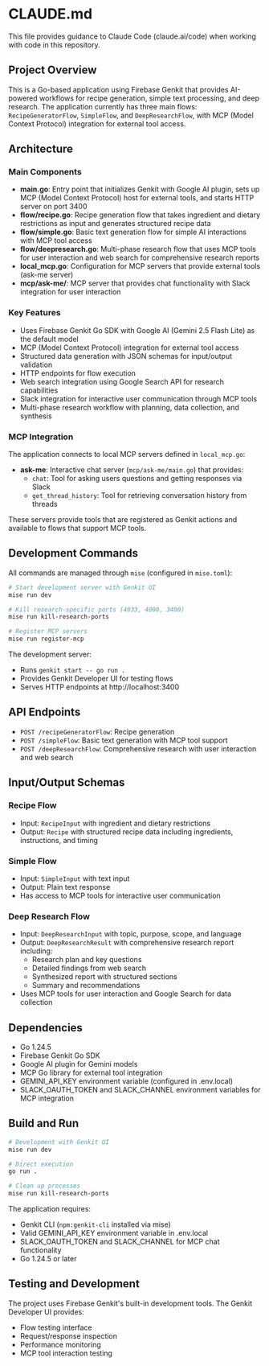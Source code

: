 # CLAUDE.md

This file provides guidance to Claude Code (claude.ai/code) when working with code in this repository.

## Project Overview

This is a Go-based application using Firebase Genkit that provides AI-powered workflows for recipe generation, simple text processing, and deep research. The application currently has three main flows: `RecipeGeneratorFlow`, `SimpleFlow`, and `DeepResearchFlow`, with MCP (Model Context Protocol) integration for external tool access.

## Architecture

### Main Components

- **main.go**: Entry point that initializes Genkit with Google AI plugin, sets up MCP (Model Context Protocol) host for external tools, and starts HTTP server on port 3400
- **flow/recipe.go**: Recipe generation flow that takes ingredient and dietary restrictions as input and generates structured recipe data
- **flow/simple.go**: Basic text generation flow for simple AI interactions with MCP tool access
- **flow/deepresearch.go**: Multi-phase research flow that uses MCP tools for user interaction and web search for comprehensive research reports
- **local_mcp.go**: Configuration for MCP servers that provide external tools (ask-me server)
- **mcp/ask-me/**: MCP server that provides chat functionality with Slack integration for user interaction

### Key Features

- Uses Firebase Genkit Go SDK with Google AI (Gemini 2.5 Flash Lite) as the default model
- MCP (Model Context Protocol) integration for external tool access
- Structured data generation with JSON schemas for input/output validation
- HTTP endpoints for flow execution
- Web search integration using Google Search API for research capabilities
- Slack integration for interactive user communication through MCP tools
- Multi-phase research workflow with planning, data collection, and synthesis

### MCP Integration

The application connects to local MCP servers defined in `local_mcp.go`:
- **ask-me**: Interactive chat server (`mcp/ask-me/main.go`) that provides:
  - `chat`: Tool for asking users questions and getting responses via Slack
  - `get_thread_history`: Tool for retrieving conversation history from threads

These servers provide tools that are registered as Genkit actions and available to flows that support MCP tools.

## Development Commands

All commands are managed through `mise` (configured in `mise.toml`):

```bash
# Start development server with Genkit UI
mise run dev

# Kill research-specific ports (4033, 4000, 3400)
mise run kill-research-ports

# Register MCP servers
mise run register-mcp
```

The development server:
- Runs `genkit start -- go run .`
- Provides Genkit Developer UI for testing flows
- Serves HTTP endpoints at http://localhost:3400

## API Endpoints

- `POST /recipeGeneratorFlow`: Recipe generation
- `POST /simpleFlow`: Basic text generation with MCP tool support
- `POST /deepResearchFlow`: Comprehensive research with user interaction and web search

## Input/Output Schemas

### Recipe Flow
- Input: `RecipeInput` with ingredient and dietary restrictions
- Output: `Recipe` with structured recipe data including ingredients, instructions, and timing

### Simple Flow
- Input: `SimpleInput` with text input
- Output: Plain text response
- Has access to MCP tools for interactive user communication

### Deep Research Flow
- Input: `DeepResearchInput` with topic, purpose, scope, and language
- Output: `DeepResearchResult` with comprehensive research report including:
  - Research plan and key questions
  - Detailed findings from web search
  - Synthesized report with structured sections
  - Summary and recommendations
- Uses MCP tools for user interaction and Google Search for data collection

## Dependencies

- Go 1.24.5
- Firebase Genkit Go SDK
- Google AI plugin for Gemini models
- MCP Go library for external tool integration
- GEMINI_API_KEY environment variable (configured in .env.local)
- SLACK_OAUTH_TOKEN and SLACK_CHANNEL environment variables for MCP integration

## Build and Run

```bash
# Development with Genkit UI
mise run dev

# Direct execution
go run .

# Clean up processes
mise run kill-research-ports
```

The application requires:
- Genkit CLI (`npm:genkit-cli` installed via mise)
- Valid GEMINI_API_KEY environment variable in .env.local
- SLACK_OAUTH_TOKEN and SLACK_CHANNEL for MCP chat functionality
- Go 1.24.5 or later

## Testing and Development

The project uses Firebase Genkit's built-in development tools. The Genkit Developer UI provides:
- Flow testing interface
- Request/response inspection
- Performance monitoring
- MCP tool interaction testing